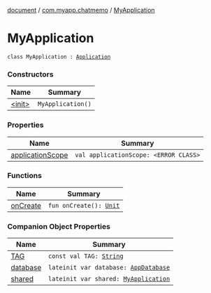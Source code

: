 [document](../../index.md) / [com.myapp.chatmemo](../index.md) / [MyApplication](./index.md)

# MyApplication

`class MyApplication : `[`Application`](https://developer.android.com/reference/android/app/Application.html)

### Constructors

| Name | Summary |
|---|---|
| [&lt;init&gt;](-init-.md) | `MyApplication()` |

### Properties

| Name | Summary |
|---|---|
| [applicationScope](application-scope.md) | `val applicationScope: <ERROR CLASS>` |

### Functions

| Name | Summary |
|---|---|
| [onCreate](on-create.md) | `fun onCreate(): `[`Unit`](https://kotlinlang.org/api/latest/jvm/stdlib/kotlin/-unit/index.html) |

### Companion Object Properties

| Name | Summary |
|---|---|
| [TAG](-t-a-g.md) | `const val TAG: `[`String`](https://kotlinlang.org/api/latest/jvm/stdlib/kotlin/-string/index.html) |
| [database](database.md) | `lateinit var database: `[`AppDatabase`](../../com.myapp.chatmemo.database/-app-database/index.md) |
| [shared](shared.md) | `lateinit var shared: `[`MyApplication`](./index.md) |
